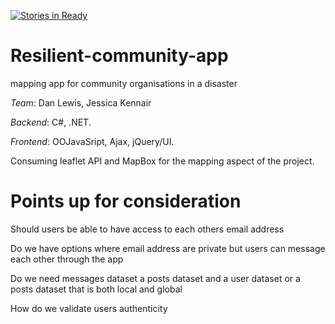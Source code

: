 [![Stories in Ready](https://badge.waffle.io/resillientOrgs/Resillient-community-app.png?label=ready&title=Ready)](http://waffle.io/resillientOrgs/Resillient-community-app)

Resilient-community-app
========================

mapping app for community organisations in a disaster

_Team_: Dan Lewis, Jessica Kennair

_Backend_: C#, .NET.

_Frontend_: OOJavaSript, Ajax, jQuery/UI.

Consuming leaflet API and MapBox for the mapping aspect of the project.

Points up for consideration
============================

Should users be able to have access to each others email address

Do we have options where email address are private but users can message each other through the app

Do we need messages dataset a posts dataset and a user dataset or a posts dataset that is both local and global

How do we validate users authenticity


